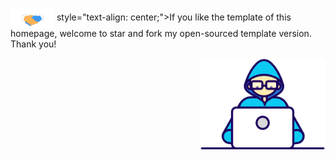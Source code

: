 <p><img src="./WanyongQiu_home/Assets/Handshake.gif" alt="Handshake" style="vertical-align: middle; width: auto; height: 32px; margin-right: 5px;">style="text-align: center;">If you like the template of this homepage, welcome to star and fork my open-sourced template version. Thank you!</p>
<img src="./WanyongQiu_home/Assets/Developer.gif" alt="Developer" style="width: 200px; height: auto; float: right;">



    

